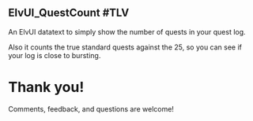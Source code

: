 ## ElvUI_QuestCount #TLV

An ElvUI datatext to simply show the number of quests in your quest log.

Also it counts the true standard quests against the 25, so you can see if your log is close to bursting.

# Thank you!

Comments, feedback, and questions are welcome!
